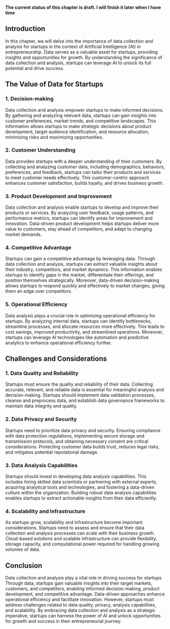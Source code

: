 **The current status of this chapter is draft. I will finish it later when I have time**

Introduction
------------

In this chapter, we will delve into the importance of data collection and analysis for startups in the context of Artificial Intelligence (AI) in entrepreneurship. Data serves as a valuable asset for startups, providing insights and opportunities for growth. By understanding the significance of data collection and analysis, startups can leverage AI to unlock its full potential and drive success.

The Value of Data for Startups
------------------------------

### 1. Decision-making

Data collection and analysis empower startups to make informed decisions. By gathering and analyzing relevant data, startups can gain insights into customer preferences, market trends, and competitive landscapes. This information allows startups to make strategic decisions about product development, target audience identification, and resource allocation, minimizing risks and maximizing opportunities.

### 2. Customer Understanding

Data provides startups with a deeper understanding of their customers. By collecting and analyzing customer data, including demographics, behaviors, preferences, and feedback, startups can tailor their products and services to meet customer needs effectively. This customer-centric approach enhances customer satisfaction, builds loyalty, and drives business growth.

### 3. Product Development and Improvement

Data collection and analysis enable startups to develop and improve their products or services. By analyzing user feedback, usage patterns, and performance metrics, startups can identify areas for improvement and innovation. Data-driven product development helps startups deliver more value to customers, stay ahead of competitors, and adapt to changing market demands.

### 4. Competitive Advantage

Startups can gain a competitive advantage by leveraging data. Through data collection and analysis, startups can extract valuable insights about their industry, competitors, and market dynamics. This information enables startups to identify gaps in the market, differentiate their offerings, and position themselves strategically. Moreover, data-driven decision-making allows startups to respond quickly and effectively to market changes, giving them an edge over competitors.

### 5. Operational Efficiency

Data analysis plays a crucial role in optimizing operational efficiency for startups. By analyzing internal data, startups can identify bottlenecks, streamline processes, and allocate resources more effectively. This leads to cost savings, improved productivity, and streamlined operations. Moreover, startups can leverage AI technologies like automation and predictive analytics to enhance operational efficiency further.

Challenges and Considerations
-----------------------------

### 1. Data Quality and Reliability

Startups must ensure the quality and reliability of their data. Collecting accurate, relevant, and reliable data is essential for meaningful analysis and decision-making. Startups should implement data validation processes, cleanse and preprocess data, and establish data governance frameworks to maintain data integrity and quality.

### 2. Data Privacy and Security

Startups need to prioritize data privacy and security. Ensuring compliance with data protection regulations, implementing secure storage and transmission protocols, and obtaining necessary consent are critical considerations. Protecting customer data builds trust, reduces legal risks, and mitigates potential reputational damage.

### 3. Data Analysis Capabilities

Startups should invest in developing data analysis capabilities. This includes hiring skilled data scientists or partnering with external experts, acquiring analytical tools and technologies, and fostering a data-driven culture within the organization. Building robust data analysis capabilities enables startups to extract actionable insights from their data efficiently.

### 4. Scalability and Infrastructure

As startups grow, scalability and infrastructure become important considerations. Startups need to assess and ensure that their data collection and analysis processes can scale with their business growth. Cloud-based solutions and scalable infrastructure can provide flexibility, storage capacity, and computational power required for handling growing volumes of data.

Conclusion
----------

Data collection and analysis play a vital role in driving success for startups. Through data, startups gain valuable insights into their target markets, customers, and competitors, enabling informed decision-making, product development, and competitive advantage. Data-driven approaches enhance operational efficiency and facilitate innovation. However, startups must address challenges related to data quality, privacy, analysis capabilities, and scalability. By embracing data collection and analysis as a strategic imperative, startups can harness the power of AI and unlock opportunities for growth and success in their entrepreneurial journey.
